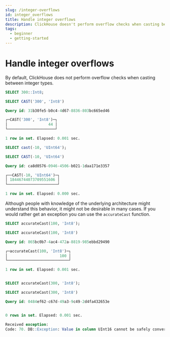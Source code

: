 ```yaml
---
slug: /integer-overflows
id: integer_overflows
title: Handle integer overflows
description: ClickHouse doesn't perform overflow checks when casting between integer types. Here's how to handle integer overflows in ClickHouse with accurateCast.
tags:
  - beginner
  - getting-started
---
```


# Handle integer overflows

By default, ClickHouse does not perform overflow checks when casting between integer types.

```sql
SELECT 300::Int8;

SELECT CAST('300', 'Int8')

Query id: 31b30fe5-b0c4-4d67-8836-803bc665ed46

┌─CAST('300', 'Int8')─┐
│                  44 │
└─────────────────────┘

1 row in set. Elapsed: 0.001 sec.

SELECT cast(-10, 'UInt64');

SELECT CAST(-10, 'UInt64')

Query id: ca8d0576-0946-4506-b021-1daa171e3357

┌──CAST(-10, 'UInt64')─┐
│ 18446744073709551606 │
└──────────────────────┘

1 row in set. Elapsed: 0.000 sec.
```

Although people with knowledge of the underlying architecture might understand this behavior, it might not be desirable in many cases. If you would rather get an exception you can use the `accurateCast` function.

```sql
SELECT accurateCast(100, 'Int8');

SELECT accurateCast(100, 'Int8')

Query id: 865bc0b7-4ac4-472a-8819-985ebbd29490

┌─accurateCast(100, 'Int8')─┐
│                       100 │
└───────────────────────────┘

1 row in set. Elapsed: 0.001 sec. 


SELECT accurateCast(300, 'Int8');

SELECT accurateCast(300, 'Int8')

Query id: 0484ef62-c67d-49a3-9c49-2d4fa432653e


0 rows in set. Elapsed: 0.001 sec. 

Received exception:
Code: 70. DB::Exception: Value in column UInt16 cannot be safely converted into type Int8: While processing accurateCast(300, 'Int8'). (CANNOT_CONVERT_TYPE)
```
